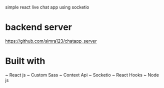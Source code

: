 simple react live chat app using socketio
# backend server
https://github.com/simra123/chatapp_server

# Built with
~ React js
~ Custom Sass
~ Context Api
~ Socketio
~ React Hooks
~ Node js 


